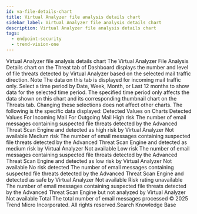 ```yaml
---
id: va-file-details-chart
title: Virtual Analyzer file analysis details chart
sidebar_label: Virtual Analyzer file analysis details chart
description: Virtual Analyzer file analysis details chart
tags:
  - endpoint-security
  - trend-vision-one
---
```


 Virtual Analyzer file analysis details chart The Virtual Analyzer File Analysis Details chart on the Threat tab of Dashboard displays the number and level of file threats detected by Virtual Analyzer based on the selected mail traffic direction. Note The data on this tab is displayed for incoming mail traffic only. Select a time period by Date, Week, Month, or Last 12 months to show data for the selected time period. The specified time period only affects the data shown on this chart and its corresponding thumbnail chart on the Threats tab. Changing these selections does not affect other charts. The following is the specific data displayed: Detected Values on Charts Detected Values For Incoming Mail For Outgoing Mail High risk The number of email messages containing suspected file threats detected by the Advanced Threat Scan Engine and detected as high risk by Virtual Analyzer Not available Medium risk The number of email messages containing suspected file threats detected by the Advanced Threat Scan Engine and detected as medium risk by Virtual Analyzer Not available Low risk The number of email messages containing suspected file threats detected by the Advanced Threat Scan Engine and detected as low risk by Virtual Analyzer Not available No risk detected The number of email messages containing suspected file threats detected by the Advanced Threat Scan Engine and detected as safe by Virtual Analyzer Not available Risk rating unavailable The number of email messages containing suspected file threats detected by the Advanced Threat Scan Engine but not analyzed by Virtual Analyzer Not available Total The total number of email messages processed © 2025 Trend Micro Incorporated. All rights reserved.Search Knowledge Base